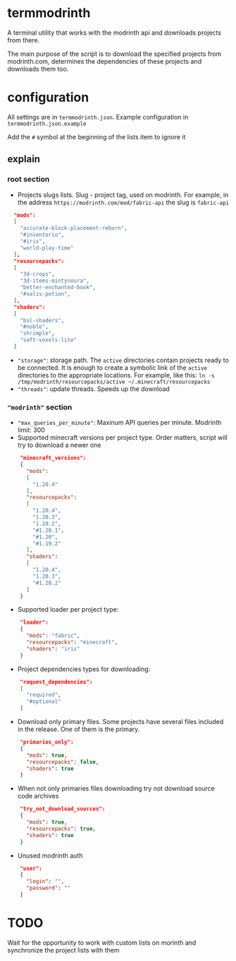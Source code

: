 # termmodrinth
A terminal utility that works with the modrinth api and downloads projects from there.

The main purpose of the script is to download the specified projects from modrinth.com, determines the dependencies of these projects and downloads them too.

# configuration
All settings are in `termmodrinth.json`. Example configuration in `termmodrinth.json.example`

Add the `#` symbol at the beginning of the lists item to ignore it

## explain
### root section
* Projects slugs lists. Slug - project tag, used on modrinth. For example, in the address `https://modrinth.com/mod/fabric-api` the slug is `fabric-api`
```json
  "mods":
  [
    "accurate-block-placement-reborn",
    "#inventorio",
    "#iris",
    "world-play-time"
  ],
  "resourcepacks":
  [
    "3d-crops",
    "3d-items-mintynoura",
    "better-enchanted-book",
    "#xalis-potion",
  ],
  "shaders":
  [
    "bsl-shaders",
    "#noble",
    "shrimple",
    "soft-voxels-lite"
  ]
```
* `"storage"`: storage path. The `active` directories contain projects ready to be connected. It is enough to create a symbolic link of the `active` directories to the appropriate locations. For example, like this: `ln -s /tmp/modrinth/resourcepacks/active ~/.minecraft/resourcepacks`
* `"threads"`: update threads. Speeds up the download

### `"modrinth"` section

* `"max_queries_per_minute"`: Maxinum API queries per minute. Modrinth limit: 300
* Supported minecraft versions per project type. Order matters, script will try to download a newer one
```json
    "minecraft_versions":
    {
      "mods":
      [
        "1.20.4"
      ],
      "resourcepacks":
      [
        "1.20.4",
        "1.20.3",
        "1.20.2",
        "#1.20.1",
        "#1.20",
        "#1.19.2"
      ],
      "shaders":
      [
        "1.20.4",
        "1.20.3",
        "#1.20.2"
      ]
    }
```
* Supported loader per project type:
```json
    "loader":
    {
      "mods": "fabric",
      "resourcepacks": "minecraft",
      "shaders": "iris"
    }
```
* Project dependencies types for downloading:
```json
    "request_dependencies":
    [
      "required",
      "#optional"
    ]
```
* Download only primary files. Some projects have several files included in the release. One of them is the primary.
```json
    "primaries_only":
    {
      "mods": true,
      "resourcepacks": false,
      "shaders": true
    }
```
* When not only primaries files downloading try not download source code archives
```json
    "try_not_download_sources":
    {
      "mods": true,
      "resourcepacks": true,
      "shaders": true
    }
```
* Unused modrinth auth
```json
    "user":
    {
      "login": "",
      "password": ""
    }
```
# TODO
Wait for the opportunity to work with custom lists on morinth and synchronize the project lists with them
